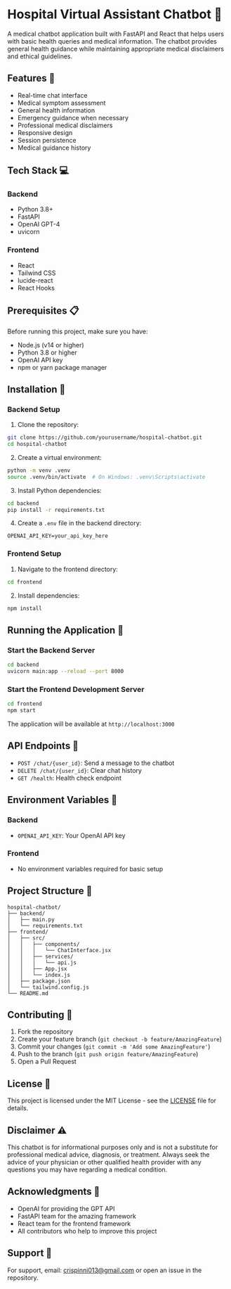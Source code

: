 # Hospital Virtual Assistant Chatbot 🏥

A medical chatbot application built with FastAPI and React that helps users with basic health queries and medical information. The chatbot provides general health guidance while maintaining appropriate medical disclaimers and ethical guidelines.

## Features 🚀

- Real-time chat interface
- Medical symptom assessment
- General health information
- Emergency guidance when necessary
- Professional medical disclaimers
- Responsive design
- Session persistence
- Medical guidance history

## Tech Stack 💻

### Backend
- Python 3.8+
- FastAPI
- OpenAI GPT-4
- uvicorn

### Frontend
- React
- Tailwind CSS
- lucide-react
- React Hooks

## Prerequisites 📋

Before running this project, make sure you have:

- Node.js (v14 or higher)
- Python 3.8 or higher
- OpenAI API key
- npm or yarn package manager

## Installation 🔧

### Backend Setup

1. Clone the repository:
```bash
git clone https://github.com/yourusername/hospital-chatbot.git
cd hospital-chatbot
```

2. Create a virtual environment:
```bash
python -m venv .venv
source .venv/bin/activate  # On Windows: .venv\Scripts\activate
```

3. Install Python dependencies:
```bash
cd backend
pip install -r requirements.txt
```

4. Create a `.env` file in the backend directory:
```env
OPENAI_API_KEY=your_api_key_here
```

### Frontend Setup

1. Navigate to the frontend directory:
```bash
cd frontend
```

2. Install dependencies:
```bash
npm install
```

## Running the Application 🚀

### Start the Backend Server

```bash
cd backend
uvicorn main:app --reload --port 8000
```

### Start the Frontend Development Server

```bash
cd frontend
npm start
```

The application will be available at `http://localhost:3000`

## API Endpoints 📡

- `POST /chat/{user_id}`: Send a message to the chatbot
- `DELETE /chat/{user_id}`: Clear chat history
- `GET /health`: Health check endpoint

## Environment Variables 🔐

### Backend
- `OPENAI_API_KEY`: Your OpenAI API key

### Frontend
- No environment variables required for basic setup

## Project Structure 📁

```
hospital-chatbot/
├── backend/
│   ├── main.py
│   └── requirements.txt
├── frontend/
│   ├── src/
│   │   ├── components/
│   │   │   └── ChatInterface.jsx
│   │   ├── services/
│   │   │   └── api.js
│   │   ├── App.jsx
│   │   └── index.js
│   ├── package.json
│   └── tailwind.config.js
└── README.md
```

## Contributing 🤝

1. Fork the repository
2. Create your feature branch (`git checkout -b feature/AmazingFeature`)
3. Commit your changes (`git commit -m 'Add some AmazingFeature'`)
4. Push to the branch (`git push origin feature/AmazingFeature`)
5. Open a Pull Request

## License 📝

This project is licensed under the MIT License - see the [LICENSE](LICENSE) file for details.

## Disclaimer ⚠️

This chatbot is for informational purposes only and is not a substitute for professional medical advice, diagnosis, or treatment. Always seek the advice of your physician or other qualified health provider with any questions you may have regarding a medical condition.

## Acknowledgments 🙏

- OpenAI for providing the GPT API
- FastAPI team for the amazing framework
- React team for the frontend framework
- All contributors who help to improve this project

## Support 📧

For support, email: crispinni013@gmail.com or open an issue in the repository.